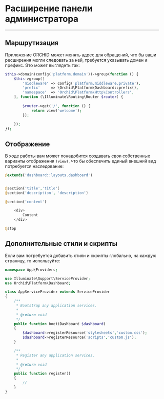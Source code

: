 # Расширение панели администратора
----------

## Маршрутизация

Приложение ORCHID может менять адрес для обращений, что бы ваши ресширения могли следовать за ней, 
требуется указывать домен и префикс. Это может выглядеть так:

```php
$this->domain(config('platform.domain'))->group(function () {
    $this->group([
        'middleware' => config('platform.middleware.private'),
        'prefix'     => \Orchid\Platform\Dashboard::prefix(),
        'namespace'  => 'Orchid\Platform\Http\Controllers',
    ], function (\Illuminate\Routing\Router $router) {
    
        $router->get('/', function () {
            return view('welcome');
        });
        
    });
});
```


## Отображение

В ходе работы вам может понадобится создавать свои собственные варианты отображения `(view)`,
что бы обеспечить единый внешний вид потребуется наследование:

```php
@extends('dashboard::layouts.dashboard')


@section('title','title')
@section('description', 'description')

@section('content')

    <div>
        Content
    </div>

@stop
```


## Дополнительные стили и скрипты

Если вам потребуется добавить стили и скрипты глобально, на каждую страницу, то используйте:

```php
namespace App\Providers;

use Illuminate\Support\ServiceProvider;
use Orchid\Platform\Dashboard;

class AppServiceProvider extends ServiceProvider
{
    /**
     * Bootstrap any application services.
     *
     * @return void
     */
    public function boot(Dashboard $dashboard)
    {
        $dashboard->registerResource('stylesheets','custom.css');
        $dashboard->registerResource('scripts','custom.js');
    }

    /**
     * Register any application services.
     *
     * @return void
     */
    public function register()
    {
        //
    }
}
```
